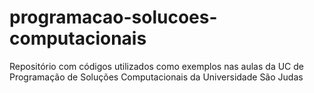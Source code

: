 # programacao-solucoes-computacionais
Repositório com códigos utilizados como exemplos nas aulas da UC de Programação de Soluções Computacionais da Universidade São Judas